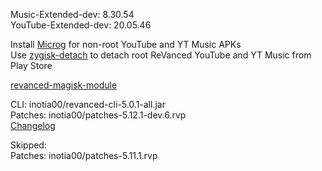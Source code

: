 Music-Extended-dev: 8.30.54  
YouTube-Extended-dev: 20.05.46  

Install [Microg](https://github.com/ReVanced/GmsCore/releases) for non-root YouTube and YT Music APKs  
Use [zygisk-detach](https://github.com/j-hc/zygisk-detach) to detach root ReVanced YouTube and YT Music from Play Store  

[revanced-magisk-module](https://github.com/j-hc/revanced-magisk-module)
  
CLI: inotia00/revanced-cli-5.0.1-all.jar  
Patches: inotia00/patches-5.12.1-dev.6.rvp  
[Changelog](https://github.com/inotia00/revanced-patches/releases/tag/v5.12.1-dev.6)  

Skipped:  
Patches: inotia00/patches-5.11.1.rvp            
